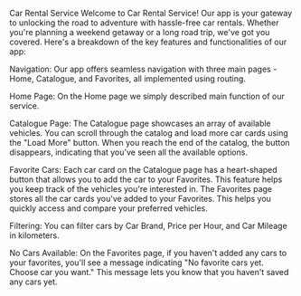 Car Rental Service
Welcome to Car Rental Service! Our app is your gateway to unlocking the road to adventure with hassle-free car rentals. Whether you're planning a weekend getaway or a long road trip, we've got you covered. Here's a breakdown of the key features and functionalities of our app:

Navigation: Our app offers seamless navigation with three main pages - Home, Catalogue, and Favorites, all implemented using routing.

Home Page: On the Home page we simply described main function of our service.

Catalogue Page: The Catalogue page showcases an array of available vehicles. You can scroll through the catalog and load more car cards using the "Load More" button. When you reach the end of the catalog, the button disappears, indicating that you've seen all the available options.

Favorite Cars: Each car card on the Catalogue page has a heart-shaped button that allows you to add the car to your Favorites. This feature helps you keep track of the vehicles you're interested in. The Favorites page stores all the car cards you've added to your Favorites. This helps you quickly access and compare your preferred vehicles.

Filtering: You can filter cars by Car Brand, Price per Hour, and Car Mileage in kilometers.

No Cars Available: On the Favorites page, if you haven't added any cars to your favorites, you'll see a message indicating "No favorite cars yet. Choose car you want." This message lets you know that you haven't saved any cars yet.
